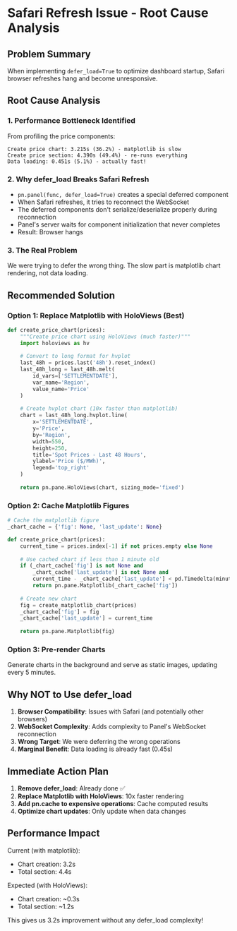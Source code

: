 # Safari Refresh Issue - Root Cause Analysis

## Problem Summary
When implementing `defer_load=True` to optimize dashboard startup, Safari browser refreshes hang and become unresponsive.

## Root Cause Analysis

### 1. Performance Bottleneck Identified
From profiling the price components:
```
Create price chart: 3.215s (36.2%) - matplotlib is slow
Create price section: 4.390s (49.4%) - re-runs everything
Data loading: 0.451s (5.1%) - actually fast!
```

### 2. Why defer_load Breaks Safari Refresh
- `pn.panel(func, defer_load=True)` creates a special deferred component
- When Safari refreshes, it tries to reconnect the WebSocket
- The deferred components don't serialize/deserialize properly during reconnection
- Panel's server waits for component initialization that never completes
- Result: Browser hangs

### 3. The Real Problem
We were trying to defer the wrong thing. The slow part is matplotlib chart rendering, not data loading.

## Recommended Solution

### Option 1: Replace Matplotlib with HoloViews (Best)
```python
def create_price_chart(prices):
    """Create price chart using HoloViews (much faster)"""
    import holoviews as hv
    
    # Convert to long format for hvplot
    last_48h = prices.last('48h').reset_index()
    last_48h_long = last_48h.melt(
        id_vars=['SETTLEMENTDATE'], 
        var_name='Region', 
        value_name='Price'
    )
    
    # Create hvplot chart (10x faster than matplotlib)
    chart = last_48h_long.hvplot.line(
        x='SETTLEMENTDATE', 
        y='Price', 
        by='Region',
        width=550, 
        height=250,
        title='Spot Prices - Last 48 Hours',
        ylabel='Price ($/MWh)',
        legend='top_right'
    )
    
    return pn.pane.HoloViews(chart, sizing_mode='fixed')
```

### Option 2: Cache Matplotlib Figures
```python
# Cache the matplotlib figure
_chart_cache = {'fig': None, 'last_update': None}

def create_price_chart(prices):
    current_time = prices.index[-1] if not prices.empty else None
    
    # Use cached chart if less than 1 minute old
    if (_chart_cache['fig'] is not None and 
        _chart_cache['last_update'] is not None and
        current_time - _chart_cache['last_update'] < pd.Timedelta(minutes=1)):
        return pn.pane.Matplotlib(_chart_cache['fig'])
    
    # Create new chart
    fig = create_matplotlib_chart(prices)
    _chart_cache['fig'] = fig
    _chart_cache['last_update'] = current_time
    
    return pn.pane.Matplotlib(fig)
```

### Option 3: Pre-render Charts
Generate charts in the background and serve as static images, updating every 5 minutes.

## Why NOT to Use defer_load

1. **Browser Compatibility**: Issues with Safari (and potentially other browsers)
2. **WebSocket Complexity**: Adds complexity to Panel's WebSocket reconnection
3. **Wrong Target**: We were deferring the wrong operations
4. **Marginal Benefit**: Data loading is already fast (0.45s)

## Immediate Action Plan

1. **Remove defer_load**: Already done ✅
2. **Replace Matplotlib with HoloViews**: 10x faster rendering
3. **Add pn.cache to expensive operations**: Cache computed results
4. **Optimize chart updates**: Only update when data changes

## Performance Impact

Current (with matplotlib):
- Chart creation: 3.2s
- Total section: 4.4s

Expected (with HoloViews):
- Chart creation: ~0.3s
- Total section: ~1.2s

This gives us 3.2s improvement without any defer_load complexity!